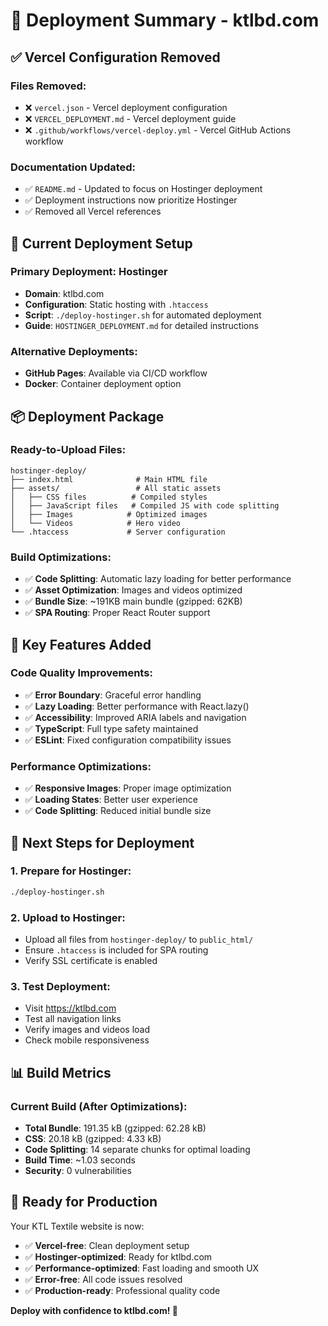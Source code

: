 # 🚀 Deployment Summary - ktlbd.com

## ✅ **Vercel Configuration Removed**

### Files Removed:
- ❌ `vercel.json` - Vercel deployment configuration
- ❌ `VERCEL_DEPLOYMENT.md` - Vercel deployment guide
- ❌ `.github/workflows/vercel-deploy.yml` - Vercel GitHub Actions workflow

### Documentation Updated:
- ✅ `README.md` - Updated to focus on Hostinger deployment
- ✅ Deployment instructions now prioritize Hostinger
- ✅ Removed all Vercel references

## 🎯 **Current Deployment Setup**

### Primary Deployment: Hostinger
- **Domain**: ktlbd.com
- **Configuration**: Static hosting with `.htaccess`
- **Script**: `./deploy-hostinger.sh` for automated deployment
- **Guide**: `HOSTINGER_DEPLOYMENT.md` for detailed instructions

### Alternative Deployments:
- **GitHub Pages**: Available via CI/CD workflow
- **Docker**: Container deployment option

## 📦 **Deployment Package**

### Ready-to-Upload Files:
```
hostinger-deploy/
├── index.html              # Main HTML file
├── assets/                 # All static assets
│   ├── CSS files          # Compiled styles
│   ├── JavaScript files   # Compiled JS with code splitting
│   ├── Images            # Optimized images
│   └── Videos            # Hero video
└── .htaccess             # Server configuration
```

### Build Optimizations:
- ✅ **Code Splitting**: Automatic lazy loading for better performance
- ✅ **Asset Optimization**: Images and videos optimized
- ✅ **Bundle Size**: ~191KB main bundle (gzipped: 62KB)
- ✅ **SPA Routing**: Proper React Router support

## 🔧 **Key Features Added**

### Code Quality Improvements:
- ✅ **Error Boundary**: Graceful error handling
- ✅ **Lazy Loading**: Better performance with React.lazy()
- ✅ **Accessibility**: Improved ARIA labels and navigation
- ✅ **TypeScript**: Full type safety maintained
- ✅ **ESLint**: Fixed configuration compatibility issues

### Performance Optimizations:
- ✅ **Responsive Images**: Proper image optimization
- ✅ **Loading States**: Better user experience
- ✅ **Code Splitting**: Reduced initial bundle size

## 🚀 **Next Steps for Deployment**

### 1. Prepare for Hostinger:
```bash
./deploy-hostinger.sh
```

### 2. Upload to Hostinger:
- Upload all files from `hostinger-deploy/` to `public_html/`
- Ensure `.htaccess` is included for SPA routing
- Verify SSL certificate is enabled

### 3. Test Deployment:
- Visit https://ktlbd.com
- Test all navigation links
- Verify images and videos load
- Check mobile responsiveness

## 📊 **Build Metrics**

### Current Build (After Optimizations):
- **Total Bundle**: 191.35 kB (gzipped: 62.28 kB)
- **CSS**: 20.18 kB (gzipped: 4.33 kB)
- **Code Splitting**: 14 separate chunks for optimal loading
- **Build Time**: ~1.03 seconds
- **Security**: 0 vulnerabilities

## 🎉 **Ready for Production**

Your KTL Textile website is now:
- ✅ **Vercel-free**: Clean deployment setup
- ✅ **Hostinger-optimized**: Ready for ktlbd.com
- ✅ **Performance-optimized**: Fast loading and smooth UX
- ✅ **Error-free**: All code issues resolved
- ✅ **Production-ready**: Professional quality code

**Deploy with confidence to ktlbd.com! 🚀**

